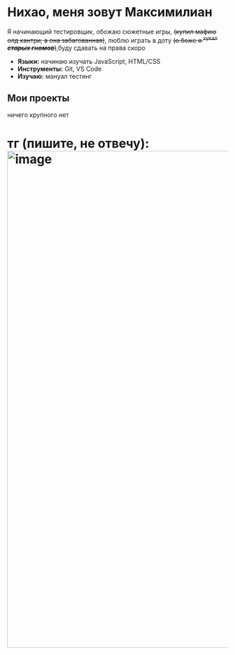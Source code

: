 # Нихао, меня зовут Максимилиан
Я начинающий тестировщик, обожаю сюжетные игры,  ~~(купил мафию олд кантри, а она забагованная)~~, люблю играть в доту ~~(о боже я <sup>хукал</sup> ***старых гномов***)~~,буду сдавать на права скоро
- **Языки:** начинаю изучать JavaScript, HTML/CSS  
- **Инструменты:** Git, VS Code 
- **Изучаю:** мануал тестинг
## Мои проекты  
ничего крупного нет

# тг (пишите, не отвечу): <img width="948" height="1135" alt="image" src="https://github.com/user-attachments/assets/7c39adab-4830-4609-8ad4-fbd136020b90" />
